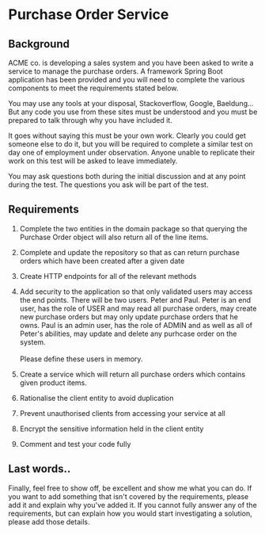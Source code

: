 # Purchase Order Service

## Background 

ACME co. is developing a sales system and you have been asked to write a service to manage the purchase orders.  A framework Spring Boot application has been provided and you will need to complete the various components to meet the requirements stated below.

You may use any tools at your disposal, Stackoverflow, Google, Baeldung... But any code you use from these sites must be understood and you must be prepared to talk through why you have included it.

It goes without saying this must be your own work.  Clearly you could get someone else to do it, but you will be required to complete a similar test on day one of employment under observation. Anyone unable to replicate their work on this test will be asked to leave immediately.

You may ask questions both during the initial discussion and at any point during the test.  The questions you ask will be part of the test.

## Requirements

1. Complete the two entities in the domain package so that querying the Purchase Order object will also return all of the line items.


2. Complete and update the repository so that as can return purchase orders which have been created after a given date


3. Create HTTP endpoints for all of the relevant methods 


4. Add security to the application so that only validated users may access the end points.  There will be two users.  Peter and Paul.  Peter is an end user, has the role of USER and may read all purchase orders, may create new purchase orders but may only update purchase orders that he owns.  Paul is an admin user, has the role of ADMIN and as well as all of Peter's abilities, may update and delete any purhcase order on the system.  <br/><br/>Please define these users in memory.

 
5. Create a service which will return all purchase orders which contains given product items.


6. Rationalise the client entity to avoid duplication


7. Prevent unauthorised clients from accessing your service at all


8. Encrypt the sensitive information held in the client entity


9. Comment and test your code fully

## Last words..

Finally, feel free to show off, be excellent and show me what you can do.  If you want to add something that isn't covered by the requirements, please add it and explain why you've added it.  If you cannot fully answer any of the requirements, but can explain how you would start investigating a solution, please add those details.
